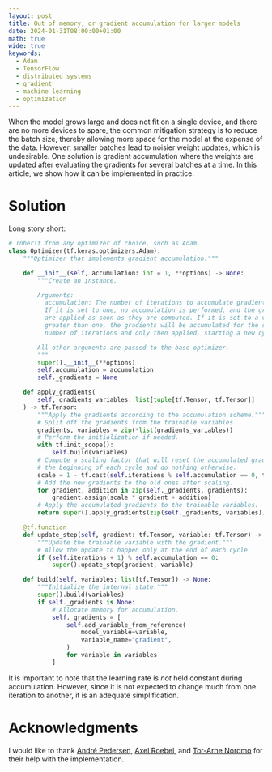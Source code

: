 ```yaml
---
layout: post
title: Out of memory, or gradient accumulation for larger models
date: 2024-01-31T08:00:00+01:00
math: true
wide: true
keywords:
  - Adam
  - TensorFlow
  - distributed systems
  - gradient
  - machine learning
  - optimization
---
```


When the model grows large and does not fit on a single device, and there are no
more devices to spare, the common mitigation strategy is to reduce the batch
size, thereby allowing more space for the model at the expense of the data.
However, smaller batches lead to noisier weight updates, which is undesirable.
One solution is gradient accumulation where the weights are updated after
evaluating the gradients for several batches at a time. In this article, we show
how it can be implemented in practice.

# Solution

Long story short:

```python
# Inherit from any optimizer of choice, such as Adam.
class Optimizer(tf.keras.optimizers.Adam):
    """Optimizer that implements gradient accumulation."""

    def __init__(self, accumulation: int = 1, **options) -> None:
        """Create an instance.

        Arguments:
          accumulation: The number of iterations to accumulate gradients over.
          If it is set to one, no accumulation is performed, and the gradients
          are applied as soon as they are computed. If it is set to a value
          greater than one, the gradients will be accumulated for the specified
          number of iterations and only then applied, starting a new cycle.

        All other arguments are passed to the base optimizer.
        """
        super().__init__(**options)
        self.accumulation = accumulation
        self._gradients = None

    def apply_gradients(
        self, gradients_variables: list[tuple[tf.Tensor, tf.Tensor]]
    ) -> tf.Tensor:
        """Apply the gradients according to the accumulation scheme."""
        # Split off the gradients from the trainable variables.
        gradients, variables = zip(*list(gradients_variables))
        # Perform the initialization if needed.
        with tf.init_scope():
            self.build(variables)
        # Compute a scaling factor that will reset the accumulated gradients at
        # the beginning of each cycle and do nothing otherwise.
        scale = 1 - tf.cast(self.iterations % self.accumulation == 0, tf.float32)
        # Add the new gradients to the old ones after scaling.
        for gradient, addition in zip(self._gradients, gradients):
            gradient.assign(scale * gradient + addition)
        # Apply the accumulated gradients to the trainable variables.
        return super().apply_gradients(zip(self._gradients, variables))

    @tf.function
    def update_step(self, gradient: tf.Tensor, variable: tf.Tensor) -> None:
        """Update the trainable variable with the gradient."""
        # Allow the update to happen only at the end of each cycle.
        if (self.iterations + 1) % self.accumulation == 0:
            super().update_step(gradient, variable)

    def build(self, variables: list[tf.Tensor]) -> None:
        """Initialize the internal state."""
        super().build(variables)
        if self._gradients is None:
            # Allocate memory for accumulation.
            self._gradients = [
                self.add_variable_from_reference(
                    model_variable=variable,
                    variable_name="gradient",
                )
                for variable in variables
            ]
```

It is important to note that the learning rate is _not_ held constant during
accumulation. However, since it is not expected to change much from one
iteration to another, it is an adequate simplification.

# Acknowledgments

I would like to thank [André Pedersen], [Axel Roebel], and [Tor-Arne Nordmo] for
their help with the implementation.

[André Pedersen]: https://github.com/andreped
[Axel Roebel]: https://github.com/roebel
[Tor-Arne Nordmo]: https://github.com/tno123
